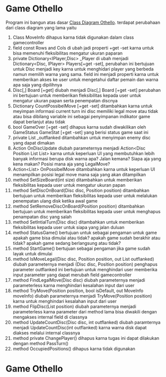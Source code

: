 # Game Othello
Program ini bangun atas dasar [Class Diagram Othello](https://www.mermaidchart.com/raw/08ca9275-0182-47ad-ae3a-747a0eb8c793?theme=light&version=v0.1&format=svg).
terdapat perubahaan dari class diagram yang lama yaitu
1. Class MoveInfo dihapus karna tidak digunakan dalam class gamecontroller
2. field const Rows and Cols di ubah jadi properti +get -set karna untuk bisa memenuhi fleksibilitas mengatur ukuran paparan
3. private Dictionary<IPlayer,Disc> _Player di ubah menjadi Dictionary<Disc, IPlayer> Players[+get -set], perubahan ini bertujuan untuk Disc menjadi key karna untuk menghidari player yang berbeda namun memilih warna yang sama. field ini menjadi properti karna untuk memberikan akses ke user untuk mengetahui daftar pemain dan warna apa saja yang dipilihnya
4. Disc[,] Board [+get] diubah menjadi Disc[,] Board [+get -set] perubahan ini bertujuan untuk memberikan fleksibilitas kepada user untuk mengatur ukuran papan serta penempatan discnya
5. Dictionary<Disc int> CountPossibelMove [+get -set] ditambahkan karna untuk meyimpan informasi current turn ini disc memiliki legal move atau tidak atau bisa dibilang variable ini sebagai penyimpanan indikator game dapat berlanjut atau tidak
6. bool GameOver [+get -set] dihapus karna sudah diwakilikan oleh GameStatus GameStat [+get -set] yang berisi status game saat ini
7. private List<Position> _outflanked ditambahkan untuk menyimpan enemy disc yang dapat dimakan
8. Action<Disc Position int> OnDiscUpdate diubah parameternya menjadi Action<Disc Position List<Position> List<Position>> karna untuk keperluan UI yang membutuhkan lebih banyak informasi berupa disk warna apa? Jalan kemana? Siapa aja yang kena makan? Posisi mana aja yang LegalMove?
9. Action<List<Position>> OnPossibelMove ditambahkan karna untuk keperluan UI menampilkan posisi legal move mana saja yang akan ditampilkan
10. method SetSizeBoard(int size) ditambahkan untuk memberikan fleksibilitas kepada user untuk mengatur ukuran papan
11. method SetDiscOnBoard(Disc disc, Position position) ditambahkan bertujuan untuk memberikan fleksibilitas kepada user untuk melalukan penempatan ulang disk ketika awal game
12. method SetRemoveDiscOnBoard(Position position) ditambahkan bertujuan untuk memberikan fleksibilitas kepada user untuk menghapus penampatan disc yang salah
13. method SetIntialTurn(Disc disc) ditambahkan untuk memberikan fleksibilitas kepada user untuk siapa yang jalan duluan
14. method StatusGame() bertujuan untuk sebagai pengaman untuk game apakah game bisa dimulai atau tidak? apakah game sudah berakhir atau tidak? apakah game sedang berlangsung atau tidak?
15. method StartGame() bertujuan sebagai pengaman jika game sudah layak untuk dimulai
16. method IsMoveLegal(Disc disc, Position position, out List<Position> outflanked) diubah parameternya menjadi (Disc disc, Position position) penghapus parameter outflanked ini bertujuan untuk menghindari user memberika input parameter yang dapat merubah field gamecontroller
17. method FindLegalMove(Disc disc) diubah parameternya menjadi parameterless karna menghindari kesalahan input dari user
18. method TryMove(Position position, bool isDefault, out MoveInfo moveInfo) diubah parameternya menjadi TryMove(Position position) karna untuk menghindari kesalahan input dari user
19. method FlipDisc(List<Position> position) diubah parameternya menjadi parameterless karna parameter dari method lama bisa diwakili dengan mengakses internal field di classnya
20. method UpdateCountDisc(Disc disc, int outflanked) diubah paramternya menjadi UpdateCountDisc(int outflanked) karna warna disk dapat diakses melalui internal classnya
21. method private ChangePlayer() dihapus karna tugas ini dapat dilakukan dengan method PassTurn()
22. method OccupiedPositions() dihapus karna tidak digunakan
# Game Othello

